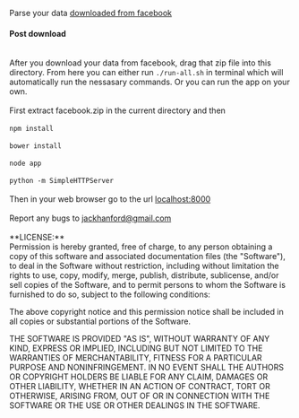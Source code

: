 Parse your data <a href="https://www.facebook.com/help/212802592074644">downloaded from facebook</a>
<br />
<h4>Post download </h4>
<br />
After you download your data from facebook, drag that zip file into this directory. From here you can either run <code>./run-all.sh</code> in terminal which will automatically run the nessasary commands. Or you can run the app on your own. 
<br />
<br />
First extract facebook.zip in the current directory and then
<br />
<br />
<code>npm install</code>
<br />
<br />
<code>bower install</code>
<br />
<br />
<code>node app</code>
<br />
<br />
<code>python -m SimpleHTTPServer</code>
<br />
<br />
Then in your web browser go to the url  <a href="http://localhost:8000">localhost:8000</a>
<br />
<br />
Report any bugs to <a href="mailto:jackhanford@gmail.com">jackhanford@gmail.com</a>
<br />
<br />
**LICENSE:**
<br />
Permission is hereby granted, free of charge, to any person obtaining a copy
of this software and associated documentation files (the "Software"), to deal
in the Software without restriction, including without limitation the rights
to use, copy, modify, merge, publish, distribute, sublicense, and/or sell
copies of the Software, and to permit persons to whom the Software is
furnished to do so, subject to the following conditions:

The above copyright notice and this permission notice shall be included in
all copies or substantial portions of the Software.

THE SOFTWARE IS PROVIDED "AS IS", WITHOUT WARRANTY OF ANY KIND, EXPRESS OR
IMPLIED, INCLUDING BUT NOT LIMITED TO THE WARRANTIES OF MERCHANTABILITY,
FITNESS FOR A PARTICULAR PURPOSE AND NONINFRINGEMENT. IN NO EVENT SHALL THE
AUTHORS OR COPYRIGHT HOLDERS BE LIABLE FOR ANY CLAIM, DAMAGES OR OTHER
LIABILITY, WHETHER IN AN ACTION OF CONTRACT, TORT OR OTHERWISE, ARISING FROM,
OUT OF OR IN CONNECTION WITH THE SOFTWARE OR THE USE OR OTHER DEALINGS IN
THE SOFTWARE.
